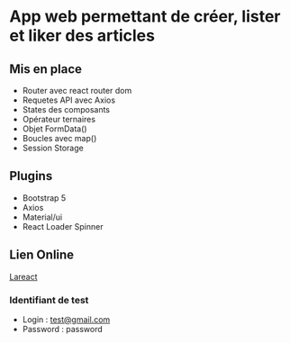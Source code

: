 # App web permettant de créer, lister et liker des articles

## Mis en place

- Router avec react router dom
- Requetes API avec Axios
- States des composants
- Opérateur ternaires
- Objet FormData()
- Boucles avec map()
- Session Storage

## Plugins

- Bootstrap 5
- Axios
- Material/ui
- React Loader Spinner

## Lien Online
[Lareact](https://lareact.ripley.eu)

### Identifiant de test

- Login : test@gmail.com
- Password : password